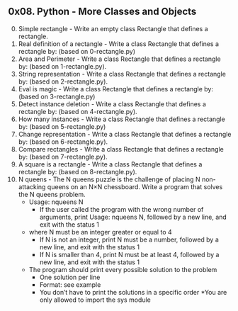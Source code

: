 ## 0x08. Python - More Classes and Objects ##
0. Simple rectangle - Write an empty class Rectangle that defines a rectangle.
1. Real definition of a rectangle - Write a class Rectangle that defines a rectangle by: (based on 0-rectangle.py)
2. Area and Perimeter - Write a class Rectangle that defines a rectangle by: (based on 1-rectangle.py).
3. String representation - Write a class Rectangle that defines a rectangle by: (based on 2-rectangle.py).
4. Eval is magic - Write a class Rectangle that defines a rectangle by: (based on 3-rectangle.py)
5. Detect instance deletion - Write a class Rectangle that defines a rectangle by: (based on 4-rectangle.py).
6. How many instances - Write a class Rectangle that defines a rectangle by: (based on 5-rectangle.py)
7. Change representation - Write a class Rectangle that defines a rectangle by: (based on 6-rectangle.py).
8. Compare rectangles - Write a class Rectangle that defines a rectangle by: (based on 7-rectangle.py).
9. A square is a rectangle - Write a class Rectangle that defines a rectangle by: (based on 8-rectangle.py).
10. N queens - The N queens puzzle is the challenge of placing N non-attacking queens on an N×N chessboard. Write a program that solves the N queens problem.
	* Usage: nqueens N
		* If the user called the program with the wrong number of arguments, print Usage: nqueens N, followed by a new line, and exit with the status 1
	* where N must be an integer greater or equal to 4
		* If N is not an integer, print N must be a number, followed by a new line, and exit with the status 1
		* If N is smaller than 4, print N must be at least 4, followed by a new line, and exit with the status 1
	* The program should print every possible solution to the problem
		* One solution per line
		* Format: see example
		* You don’t have to print the solutions in a specific order
		*You are only allowed to import the sys module
